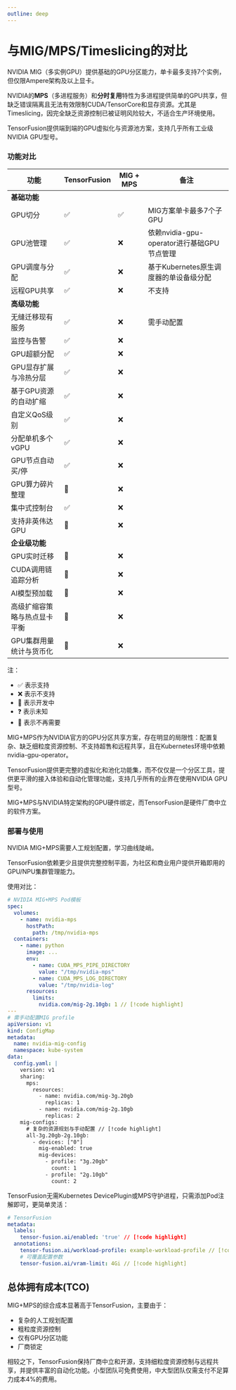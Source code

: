 ```yaml
---
outline: deep
---
```


# 与MIG/MPS/Timeslicing的对比

NVIDIA MIG（多实例GPU）提供基础的GPU分区能力，单卡最多支持7个实例，但仅限Ampere架构及以上显卡。

NVIDIA的**MPS**（多进程服务）和**分时复用**特性为多进程提供简单的GPU共享，但缺乏错误隔离且无法有效限制CUDA/TensorCore和显存资源。尤其是Timeslicing，因完全缺乏资源控制已被证明风险较大，不适合生产环境使用。

TensorFusion提供端到端的GPU虚拟化与资源池方案，支持几乎所有工业级NVIDIA GPU型号。

### 功能对比

| 功能 | TensorFusion | MIG + MPS | 备注 |
| --- | --- | --- | --- |
| **基础功能** |  |  |  |
| GPU切分 | ✅ | ✅ | MIG方案单卡最多7个子GPU |
| GPU池管理 | ✅ | ❌ | 依赖nvidia-gpu-operator进行基础GPU节点管理 |
| GPU调度与分配 | ✅ | ❌ | 基于Kubernetes原生调度器的单设备级分配 |
| 远程GPU共享 | ✅ | ❌ | 不支持 |
| **高级功能** |  |  |  |
| 无缝迁移现有服务 | ✅ | ❌ | 需手动配置 |
| 监控与告警 | ✅ | ❌ |  |
| GPU超额分配 | ✅ | ❌ |  |
| GPU显存扩展与冷热分层 | ✅ | ❌ |  |
| 基于GPU资源的自动扩缩 | ✅ | ❌ |  |
| 自定义QoS级别 | ✅ | ❌ |  |
| 分配单机多个vGPU | ✅ | ❌ |  |
| GPU节点自动买/停 | ✅ | ❌ |  |
| GPU算力碎片整理 | 🚧 | ❌ |  |
| 集中式控制台 | ✅ | ❌ |  |
| 支持非英伟达 GPU | 🚧 | ❌ |  |
| **企业级功能** |  |  |  |
| GPU实时迁移 | 🚧 | ❌ |  |
| CUDA调用链追踪分析 | 🚧 | ❌ |  |
| AI模型预加载 | 🚧 | ❌ |  |
| 高级扩缩容策略与热点显卡平衡 | 🚧 | ❌ |  |
| GPU集群用量统计与货币化 | 🚧 | ❌ |  |

注：
- ✅ 表示支持
- ❌ 表示不支持
- 🚧 表示开发中
- ❓ 表示未知
- 👋 表示不再需要

MIG+MPS作为NVIDIA官方的GPU分区共享方案，存在明显的局限性：配置复杂、缺乏细粒度资源控制、不支持超售和远程共享，且在Kubernetes环境中依赖nvidia-gpu-operator。

TensorFusion提供更完整的虚拟化和池化功能集，而不仅仅是一个分区工具，提供更平滑的接入体验和自动化管理功能，支持几乎所有的业界在使用NVIDIA GPU型号。

MIG+MPS与NVIDIA特定架构的GPU硬件绑定，而TensorFusion是硬件厂商中立的软件方案。

### 部署与使用

NVIDIA MIG+MPS需要人工规划配置，学习曲线陡峭。

TensorFusion依赖更少且提供完整控制平面，为社区和商业用户提供开箱即用的GPU/NPU集群管理能力。

使用对比：

```yaml
# NVIDIA MIG+MPS Pod模板
spec:
  volumes:
    - name: nvidia-mps
      hostPath:
        path: /tmp/nvidia-mps
  containers:
    - name: python
      image: ...
      env:
        - name: CUDA_MPS_PIPE_DIRECTORY
          value: "/tmp/nvidia-mps"
        - name: CUDA_MPS_LOG_DIRECTORY
          value: "/tmp/nvidia-log"
      resources:
        limits:
          nvidia.com/mig-2g.10gb: 1 // [!code highlight]
---
# 需手动配置MIG profile
apiVersion: v1
kind: ConfigMap
metadata:
  name: nvidia-mig-config
  namespace: kube-system
data:
  config.yaml: |
    version: v1
    sharing:
      mps:
        resources:
          - name: nvidia.com/mig-3g.20gb
            replicas: 1
          - name: nvidia.com/mig-2g.10gb
            replicas: 2
    mig-configs:
      # 复杂的资源规划与手动配置 // [!code highlight]
      all-3g.20gb-2g.10gb:
        - devices: ["0"]
          mig-enabled: true
          mig-devices:
            - profile: "3g.20gb"
              count: 1
            - profile: "2g.10gb"
              count: 2
```

TensorFusion无需Kubernetes DevicePlugin或MPS守护进程，只需添加Pod注解即可，更简单灵活：

```yaml
# TensorFusion
metadata:
  labels:
    tensor-fusion.ai/enabled: 'true' // [!code highlight]
  annotations:
    tensor-fusion.ai/workload-profile: example-workload-profile // [!code highlight]
    # 可覆盖配置参数
    tensor-fusion.ai/vram-limit: 4Gi // [!code highlight]
```

## 总体拥有成本(TCO)

MIG+MPS的综合成本显著高于TensorFusion，主要由于：
- 复杂的人工规划配置
- 粗粒度资源控制
- 仅有GPU分区功能
- 厂商锁定

相较之下，TensorFusion保持厂商中立和开源，支持细粒度资源控制与远程共享，并提供丰富的自动化功能。小型团队可免费使用，中大型团队仅需支付不足算力成本4%的费用。

<!-- ### 性能对比 -->
<!-- 基准测试 -->